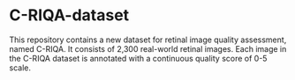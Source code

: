 # C-RIQA-dataset
This repository contains a new dataset for retinal image quality assessment, named C-RIQA. It consists of 2,300 real-world retinal images. Each image in the C-RIQA dataset is annotated with a continuous quality score of 0-5 scale.
